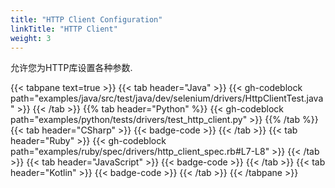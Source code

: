 ```yaml
---
title: "HTTP Client Configuration"
linkTitle: "HTTP Client"
weight: 3
---
```


允许您为HTTP库设置各种参数.

{{< tabpane text=true >}}
{{< tab header="Java" >}}
{{< gh-codeblock path="examples/java/src/test/java/dev/selenium/drivers/HttpClientTest.java" >}}
{{< /tab >}}
{{% tab header="Python" %}}
{{< gh-codeblock path="examples/python/tests/drivers/test_http_client.py" >}}
{{% /tab %}}
{{< tab header="CSharp" >}}
{{< badge-code >}}
{{< /tab >}}
{{< tab header="Ruby" >}}
{{< gh-codeblock path="examples/ruby/spec/drivers/http_client_spec.rb#L7-L8" >}}
{{< /tab >}}
{{< tab header="JavaScript" >}}
{{< badge-code >}}
{{< /tab >}}
{{< tab header="Kotlin" >}}
{{< badge-code >}}
{{< /tab >}}
{{< /tabpane >}}
